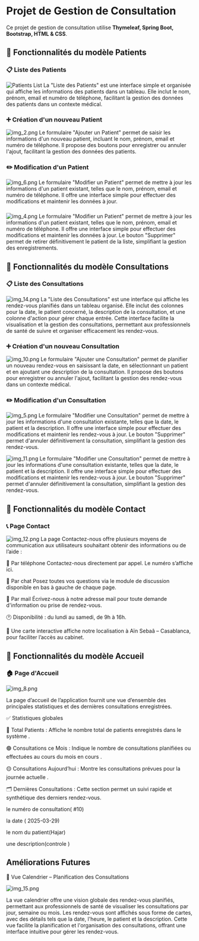 # Projet de Gestion de Consultation

Ce projet de gestion de consultation utilise **Thymeleaf, Spring Boot, Bootstrap, HTML & CSS**.

## 📌 Fonctionnalités du modèle Patients

### 📋 Liste des Patients

![Patients List](screenshots/ListDesPatients.png)
La "Liste des Patients" est une interface simple et organisée qui affiche les informations des patients dans un tableau. Elle inclut le nom, prénom, email et numéro de téléphone, facilitant la gestion des données des patients dans un contexte médical.

### ➕ Création d'un nouveau Patient
![img_2.png](img_2.png)
Le formulaire "Ajouter un Patient" permet de saisir les informations d'un nouveau patient, incluant le nom, prénom, email et numéro de téléphone. Il propose des boutons pour enregistrer ou annuler l'ajout, facilitant la gestion des données des patients.
### ✏️ Modification d'un Patient
![img_6.png](img_6.png)
Le formulaire "Modifier un Patient" permet de mettre à jour les informations d'un patient existant, telles que le nom, prénom, email et numéro de téléphone. Il offre une interface simple pour effectuer des modifications et maintenir les données à jour.
### 
![img_4.png](img_4.png)
Le formulaire "Modifier un Patient" permet de mettre à jour les informations d'un patient existant, telles que le nom, prénom, email et numéro de téléphone. Il offre une interface simple pour effectuer des modifications et maintenir les données à jour. Le bouton "Supprimer" permet de retirer définitivement le patient de la liste, simplifiant la gestion des enregistrements.

## 📌 Fonctionnalités du modèle Consultations

### 📋 Liste des Consultations
![img_14.png](img_14.png)
La "Liste des Consultations" est une interface qui affiche les rendez-vous planifiés dans un tableau organisé. Elle inclut des colonnes pour la date, le patient concerné, la description de la consultation, et une colonne d'action pour gérer chaque entrée. Cette interface facilite la visualisation et la gestion des consultations, permettant aux professionnels de santé de suivre et organiser efficacement les rendez-vous.
### ➕ Création d'un nouveau Consultation
![img_10.png](img_10.png)
Le formulaire "Ajouter une Consultation" permet de planifier un nouveau rendez-vous en saisissant la date, en sélectionnant un patient et en ajoutant une description de la consultation. Il propose des boutons pour enregistrer ou annuler l'ajout, facilitant la gestion des rendez-vous dans un contexte médical.
### ✏️ Modification d'un Consultation
![img_5.png](img_5.png)
Le formulaire "Modifier une Consultation" permet de mettre à jour les informations d'une consultation existante, telles que la date, le patient et la description. Il offre une interface simple pour effectuer des modifications et maintenir les rendez-vous à jour. Le bouton "Supprimer" permet d'annuler définitivement la consultation, simplifiant la gestion des rendez-vous.

![img_11.png](img_11.png)
Le formulaire "Modifier une Consultation" permet de mettre à jour les informations d'une consultation existante, telles que la date, le patient et la description. Il offre une interface simple pour effectuer des modifications et maintenir les rendez-vous à jour. Le bouton "Supprimer" permet d'annuler définitivement la consultation, simplifiant la gestion des rendez-vous.

## 📌 Fonctionnalités du modèle Contact

### 📞 Page Contact
![img_12.png](img_12.png)
La page Contactez-nous offre plusieurs moyens de communication aux utilisateurs souhaitant obtenir des informations ou de l’aide :

📱 Par téléphone
Contactez-nous directement par appel. Le numéro s’affiche ici.

💬 Par chat
Posez toutes vos questions via le module de discussion disponible en bas à gauche de chaque page.

📧 Par mail
Écrivez-nous à notre adresse mail pour toute demande d'information ou prise de rendez-vous.

🕐 Disponibilité : du lundi au samedi, de 9h à 16h.

📍 Une carte interactive affiche notre localisation à Aïn Sebaâ – Casablanca, pour faciliter l’accès au cabinet.
## 📌 Fonctionnalités du modèle Accueil
### 🏠 Page d'Accueil
![img_8.png](img_8.png)

La page d’accueil de l’application fournit une vue d’ensemble des principales statistiques et des dernières consultations enregistrées.

✅ Statistiques globales

🔵 Total Patients : Affiche le nombre total de patients enregistrés dans le système .

🟢 Consultations ce Mois : Indique le nombre de consultations planifiées ou effectuées au cours du mois en cours .

🟡 Consultations Aujourd’hui : Montre les consultations prévues pour la journée actuelle .

🗂️ Dernières Consultations :
Cette section permet un suivi rapide et synthétique des derniers rendez-vous.

le numéro de consultation( #10)

la date ( 2025-03-29)

le nom du patient(Hajar)

une description(controle )


## Améliorations Futures
📅 Vue Calendrier – Planification des Consultations 

![img_15.png](img_15.png)

La vue calendrier offre une vision globale des rendez-vous planifiés, permettant aux professionnels de santé de visualiser les consultations par jour, semaine ou mois. Les rendez-vous sont affichés sous forme de cartes, avec des détails tels que la date, l'heure, le patient et la description. Cette vue facilite la planification et l'organisation des consultations, offrant une interface intuitive pour gérer les rendez-vous.

